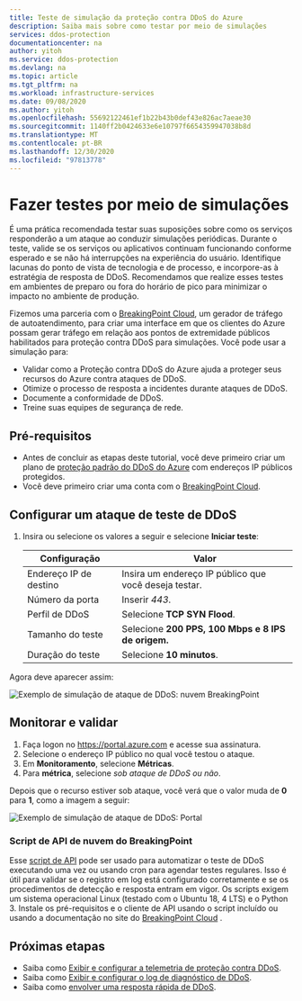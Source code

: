```yaml
---
title: Teste de simulação da proteção contra DDoS do Azure
description: Saiba mais sobre como testar por meio de simulações
services: ddos-protection
documentationcenter: na
author: yitoh
ms.service: ddos-protection
ms.devlang: na
ms.topic: article
ms.tgt_pltfrm: na
ms.workload: infrastructure-services
ms.date: 09/08/2020
ms.author: yitoh
ms.openlocfilehash: 55692122461ef1b22b43b0def43e826ac7aeae30
ms.sourcegitcommit: 1140ff2b0424633e6e10797f6654359947038b8d
ms.translationtype: MT
ms.contentlocale: pt-BR
ms.lasthandoff: 12/30/2020
ms.locfileid: "97813778"
---
```

# <a name="test-through-simulations"></a>Fazer testes por meio de simulações

É uma prática recomendada testar suas suposições sobre como os serviços responderão a um ataque ao conduzir simulações periódicas. Durante o teste, valide se os serviços ou aplicativos continuam funcionando conforme esperado e se não há interrupções na experiência do usuário. Identifique lacunas do ponto de vista de tecnologia e de processo, e incorpore-as à estratégia de resposta de DDoS. Recomendamos que realize esses testes em ambientes de preparo ou fora do horário de pico para minimizar o impacto no ambiente de produção.

Fizemos uma parceria com o [BreakingPoint Cloud](https://www.ixiacom.com/products/breakingpoint-cloud), um gerador de tráfego de autoatendimento, para criar uma interface em que os clientes do Azure possam gerar tráfego em relação aos pontos de extremidade públicos habilitados para proteção contra DDoS para simulações. Você pode usar a simulação para:

- Validar como a Proteção contra DDoS do Azure ajuda a proteger seus recursos do Azure contra ataques de DDoS.
- Otimize o processo de resposta a incidentes durante ataques de DDoS.
- Documente a conformidade de DDoS.
- Treine suas equipes de segurança de rede.

## <a name="prerequisites"></a>Pré-requisitos

- Antes de concluir as etapas deste tutorial, você deve primeiro criar um plano de [proteção padrão do DDoS do Azure](manage-ddos-protection.md) com endereços IP públicos protegidos.
- Você deve primeiro criar uma conta com o [BreakingPoint Cloud](http://breakingpoint.cloud/). 

## <a name="configure-a-ddos-test-attack"></a>Configurar um ataque de teste de DDoS

1. Insira ou selecione os valores a seguir e selecione **Iniciar teste**:

    |Configuração        |Valor                                              |
    |---------      |---------                                          |
    |Endereço IP de destino           | Insira um endereço IP público que você deseja testar.                     |
    |Número da porta   | Inserir _443_.                       |
    |Perfil de DDoS | Selecione **TCP SYN Flood**.|
    |Tamanho do teste       | Selecione **200 PPS, 100 Mbps e 8 IPS de origem.**                                  |
    |Duração do teste | Selecione **10 minutos**.|

Agora deve aparecer assim:

![Exemplo de simulação de ataque de DDoS: nuvem BreakingPoint](./media/ddos-attack-simulation/ddos-attack-simulation-example-1.png)

## <a name="monitor-and-validate"></a>Monitorar e validar

1. Faça logon no https://portal.azure.com e acesse sua assinatura.
1. Selecione o endereço IP público no qual você testou o ataque.
1. Em **Monitoramento**, selecione **Métricas**.
1. Para **métrica**, selecione _sob ataque de DDoS ou não_.

Depois que o recurso estiver sob ataque, você verá que o valor muda de **0** para **1**, como a imagem a seguir:

![Exemplo de simulação de ataque de DDoS: Portal](./media/ddos-attack-simulation/ddos-attack-simulation-example-2.png)

### <a name="breakingpoint-cloud-api-script"></a>Script de API de nuvem do BreakingPoint

Esse [script de API](https://github.com/Azure/Azure-Network-Security/tree/master/Azure%20DDoS%20Protection/Breaking%20Point%20SDK) pode ser usado para automatizar o teste de DDoS executando uma vez ou usando cron para agendar testes regulares. Isso é útil para validar se o registro em log está configurado corretamente e se os procedimentos de detecção e resposta entram em vigor. Os scripts exigem um sistema operacional Linux (testado com o Ubuntu 18, 4 LTS) e o Python 3. Instale os pré-requisitos e o cliente de API usando o script incluído ou usando a documentação no site do [BreakingPoint Cloud](http://breakingpoint.cloud/) .

## <a name="next-steps"></a>Próximas etapas

- Saiba como [Exibir e configurar a telemetria de proteção contra DDoS](telemetry.md).
- Saiba como [Exibir e configurar o log de diagnóstico de DDoS](diagnostic-logging.md).
- Saiba como [envolver uma resposta rápida de DDoS](ddos-rapid-response.md).
